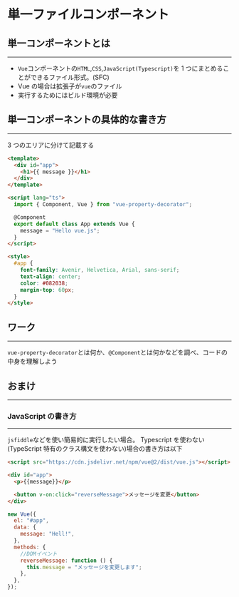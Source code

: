 # 単一ファイルコンポーネント

## 単一コンポーネントとは

---

- `Vue`コンポーネントの`HTML`,`CSS`,`JavaScript(Typescript)`を 1 つにまとめることができるファイル形式。(SFC)
- Vue の場合は拡張子が`vue`のファイル
- 実行するためにはビルド環境が必要

## 単一コンポーネントの具体的な書き方

---

3 つのエリアに分けて記載する

```html
<template>
  <div id="app">
    <h1>{{ message }}</h1>
  </div>
</template>

<script lang="ts">
  import { Component, Vue } from "vue-property-decorator";

  @Component
  export default class App extends Vue {
    message = "Hello vue.js";
  }
</script>

<style>
  #app {
    font-family: Avenir, Helvetica, Arial, sans-serif;
    text-align: center;
    color: #082038;
    margin-top: 60px;
  }
</style>
```

<div style="page-break-before:always"></div>

## ワーク

---

`vue-property-decorator`とは何か、`@Component`とは何かなどを調べ、コードの中身を理解しよう

## おまけ

---

### JavaScript の書き方

---

`jsfiddle`などを使い簡易的に実行したい場合。
Typescript を使わない(TypeScript 特有のクラス構文を使わない)場合の書き方は以下

```html
<script src="https://cdn.jsdelivr.net/npm/vue@2/dist/vue.js"></script>

<div id="app">
  <p>{{message}}</p>

  <button v-on:click="reverseMessage">メッセージを変更</button>
</div>
```

```javascript
new Vue({
  el: "#app",
  data: {
    message: "Hell!",
  },
  methods: {
    //DOMイベント
    reverseMessage: function () {
      this.message = "メッセージを変更します";
    },
  },
});
```
